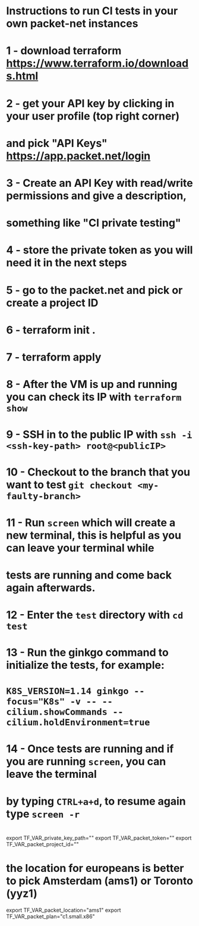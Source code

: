 # Instructions to run CI tests in your own packet-net instances

# 1 - download terraform https://www.terraform.io/downloads.html
# 2 - get your API key by clicking in your user profile (top right corner)
#     and pick "API Keys" https://app.packet.net/login
# 3 - Create an API Key with read/write permissions and give a description,
#     something like "CI private testing"
# 4 - store the private token as you will need it in the next steps
# 5 - go to the packet.net and pick or create a project ID
# 6 - terraform init .
# 7 - terraform apply
# 8 - After the VM is up and running you can check its IP with `terraform show`
# 9 - SSH in to the public IP with `ssh -i <ssh-key-path> root@<publicIP>`
# 10 - Checkout to the branch that you want to test `git checkout <my-faulty-branch>`
# 11 - Run `screen` which will create a new terminal, this is helpful as you can leave your terminal while
#      tests are running and come back again afterwards.
# 12 - Enter the `test` directory with `cd test`
# 13 - Run the ginkgo command to initialize the tests, for example:
#     `K8S_VERSION=1.14 ginkgo --focus="K8s" -v -- --cilium.showCommands --cilium.holdEnvironment=true`
# 14 - Once tests are running and if you are running `screen`, you can leave the terminal
#      by typing `CTRL+a+d`, to resume again type `screen -r`
#
export TF_VAR_private_key_path="<SSH KEY PATH>"
export TF_VAR_packet_token="<TOKEN>"
export TF_VAR_packet_project_id="<PROJECT ID>"
# the location for europeans is better to pick Amsterdam (ams1) or Toronto (yyz1)
export TF_VAR_packet_location="ams1"
export TF_VAR_packet_plan="c1.small.x86"
